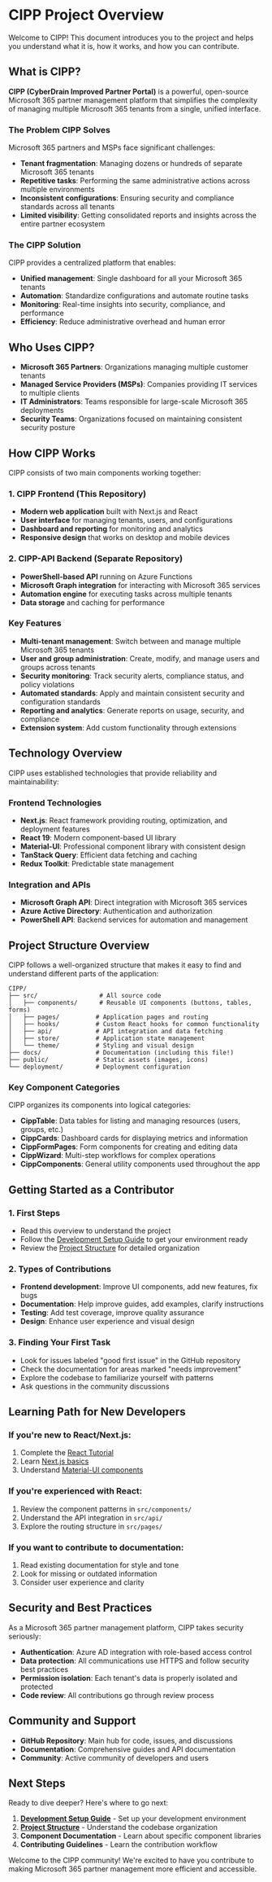 # CIPP Project Overview

Welcome to CIPP! This document introduces you to the project and helps you understand what it is, how it works, and how you can contribute.

## What is CIPP?

**CIPP (CyberDrain Improved Partner Portal)** is a powerful, open-source Microsoft 365 partner management platform that simplifies the complexity of managing multiple Microsoft 365 tenants from a single, unified interface.

### The Problem CIPP Solves

Microsoft 365 partners and MSPs face significant challenges:
- **Tenant fragmentation**: Managing dozens or hundreds of separate Microsoft 365 tenants
- **Repetitive tasks**: Performing the same administrative actions across multiple environments
- **Inconsistent configurations**: Ensuring security and compliance standards across all tenants
- **Limited visibility**: Getting consolidated reports and insights across the entire partner ecosystem

### The CIPP Solution

CIPP provides a centralized platform that enables:
- **Unified management**: Single dashboard for all your Microsoft 365 tenants
- **Automation**: Standardize configurations and automate routine tasks
- **Monitoring**: Real-time insights into security, compliance, and performance
- **Efficiency**: Reduce administrative overhead and human error

## Who Uses CIPP?

- **Microsoft 365 Partners**: Organizations managing multiple customer tenants
- **Managed Service Providers (MSPs)**: Companies providing IT services to multiple clients
- **IT Administrators**: Teams responsible for large-scale Microsoft 365 deployments
- **Security Teams**: Organizations focused on maintaining consistent security posture

## How CIPP Works

CIPP consists of two main components working together:

### 1. **CIPP Frontend** (This Repository)
- **Modern web application** built with Next.js and React
- **User interface** for managing tenants, users, and configurations
- **Dashboard and reporting** for monitoring and analytics
- **Responsive design** that works on desktop and mobile devices

### 2. **CIPP-API Backend** (Separate Repository)
- **PowerShell-based API** running on Azure Functions
- **Microsoft Graph integration** for interacting with Microsoft 365 services
- **Automation engine** for executing tasks across multiple tenants
- **Data storage** and caching for performance

### Key Features

- **Multi-tenant management**: Switch between and manage multiple Microsoft 365 tenants
- **User and group administration**: Create, modify, and manage users and groups across tenants
- **Security monitoring**: Track security alerts, compliance status, and policy violations
- **Automated standards**: Apply and maintain consistent security and configuration standards
- **Reporting and analytics**: Generate reports on usage, security, and compliance
- **Extension system**: Add custom functionality through extensions

## Technology Overview

CIPP uses established technologies that provide reliability and maintainability:

### Frontend Technologies
- **Next.js**: React framework providing routing, optimization, and deployment features
- **React 19**: Modern component-based UI library
- **Material-UI**: Professional component library with consistent design
- **TanStack Query**: Efficient data fetching and caching
- **Redux Toolkit**: Predictable state management

### Integration and APIs
- **Microsoft Graph API**: Direct integration with Microsoft 365 services
- **Azure Active Directory**: Authentication and authorization
- **PowerShell API**: Backend services for automation and management

## Project Structure Overview

CIPP follows a well-organized structure that makes it easy to find and understand different parts of the application:

```
CIPP/
├── src/                 # All source code
│   ├── components/      # Reusable UI components (buttons, tables, forms)
│   ├── pages/          # Application pages and routing
│   ├── hooks/          # Custom React hooks for common functionality
│   ├── api/            # API integration and data fetching
│   ├── store/          # Application state management
│   └── theme/          # Styling and visual design
├── docs/               # Documentation (including this file!)
├── public/             # Static assets (images, icons)
└── deployment/         # Deployment configuration
```

### Key Component Categories

CIPP organizes its components into logical categories:

- **CippTable**: Data tables for listing and managing resources (users, groups, etc.)
- **CippCards**: Dashboard cards for displaying metrics and information
- **CippFormPages**: Form components for creating and editing data
- **CippWizard**: Multi-step workflows for complex operations
- **CippComponents**: General utility components used throughout the app

## Getting Started as a Contributor

### 1. **First Steps**
- Read this overview to understand the project
- Follow the [Development Setup Guide](./development-setup.md) to get your environment ready
- Review the [Project Structure](./project-structure.md) for detailed organization

### 2. **Types of Contributions**
- **Frontend development**: Improve UI components, add new features, fix bugs
- **Documentation**: Help improve guides, add examples, clarify instructions
- **Testing**: Add test coverage, improve quality assurance
- **Design**: Enhance user experience and visual design

### 3. **Finding Your First Task**
- Look for issues labeled "good first issue" in the GitHub repository
- Check the documentation for areas marked "needs improvement"
- Explore the codebase to familiarize yourself with patterns
- Ask questions in the community discussions

## Learning Path for New Developers

### If you're new to React/Next.js:
1. Complete the [React Tutorial](https://react.dev/learn)
2. Learn [Next.js basics](https://nextjs.org/learn)
3. Understand [Material-UI components](https://mui.com/getting-started/usage/)

### If you're experienced with React:
1. Review the component patterns in `src/components/`
2. Understand the API integration in `src/api/`
3. Explore the routing structure in `src/pages/`

### If you want to contribute to documentation:
1. Read existing documentation for style and tone
2. Look for missing or outdated information
3. Consider user experience and clarity

## Security and Best Practices

As a Microsoft 365 partner management platform, CIPP takes security seriously:

- **Authentication**: Azure AD integration with role-based access control
- **Data protection**: All communications use HTTPS and follow security best practices
- **Permission isolation**: Each tenant's data is properly isolated and protected
- **Code review**: All contributions go through review process

## Community and Support

- **GitHub Repository**: Main hub for code, issues, and discussions
- **Documentation**: Comprehensive guides and API documentation
- **Community**: Active community of developers and users

## Next Steps

Ready to dive deeper? Here's where to go next:

1. **[Development Setup Guide](./development-setup.md)** - Set up your development environment
2. **[Project Structure](./project-structure.md)** - Understand the codebase organization
3. **Component Documentation** - Learn about specific component libraries
4. **Contributing Guidelines** - Learn the contribution workflow

Welcome to the CIPP community! We're excited to have you contribute to making Microsoft 365 partner management more efficient and accessible.